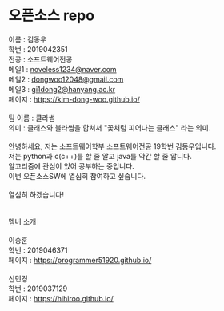 # 오픈소스 repo<br>
이름 : 김동우<br>
학번 : 2019042351<br>
전공 : 소프트웨어전공<br>
메일1 : noveless1234@naver.com<br>
메일2 : dongwoo12048@gmail.com<br>
메일3 : gi1dong2@hanyang.ac.kr<br>
페이지 : https://kim-dong-woo.github.io/<br><br>
팀 이름 : 클라썸<br>
의미 : 클래스와 블라썸을 합쳐서 "꽃처럼 피어나는 클래스" 라는 의미.<br><br>
안녕하세요, 저는 소프트웨어학부 소프트웨어전공 19학번 김동우입니다.<br>저는 python과 c(c++)를 할 줄 알고 java를 약간 할 줄 압니다.<br>알고리즘에 관심이 있어 공부하는 중입니다.<br>이번 오픈소스SW에 열심히 참여하고 싶습니다.<br><br>
열심히 하겠습니다!<br><br><br>
멤버 소개<br><br>
이승훈<br>
학번 : 2019046371<br>
페이지 : https://programmer51920.github.io/<br>
<br>
신민경<br>
학번 : 2019037129<br>
페이지 : https://hihiroo.github.io/